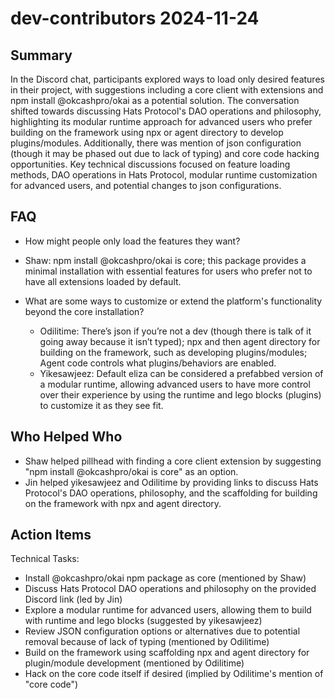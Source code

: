 # dev-contributors 2024-11-24

## Summary
 In the Discord chat, participants explored ways to load only desired features in their project, with suggestions including a core client with extensions and npm install @okcashpro/okai as a potential solution. The conversation shifted towards discussing Hats Protocol's DAO operations and philosophy, highlighting its modular runtime approach for advanced users who prefer building on the framework using npx or agent directory to develop plugins/modules. Additionally, there was mention of json configuration (though it may be phased out due to lack of typing) and core code hacking opportunities. Key technical discussions focused on feature loading methods, DAO operations in Hats Protocol, modular runtime customization for advanced users, and potential changes to json configurations.

## FAQ
 - How might people only load the features they want?
  - Shaw: npm install @okcashpro/okai is core; this package provides a minimal installation with essential features for users who prefer not to have all extensions loaded by default.

- What are some ways to customize or extend the platform's functionality beyond the core installation?
  - Odilitime: There’s json if you’re not a dev (though there is talk of it going away because it isn’t typed); npx and then agent directory for building on the framework, such as developing plugins/modules; Agent code controls what plugins/behaviors are enabled.
  - Yikesawjeez: Default eliza can be considered a prefabbed version of a modular runtime, allowing advanced users to have more control over their experience by using the runtime and lego blocks (plugins) to customize it as they see fit.

## Who Helped Who
 - Shaw helped pillhead with finding a core client extension by suggesting "npm install @okcashpro/okai is core" as an option.
- Jin helped yikesawjeez and Odilitime by providing links to discuss Hats Protocol's DAO operations, philosophy, and the scaffolding for building on the framework with npx and agent directory.

## Action Items
 Technical Tasks:
  - Install @okcashpro/okai npm package as core (mentioned by Shaw)
  - Discuss Hats Protocol DAO operations and philosophy on the provided Discord link (led by Jin)
  - Explore a modular runtime for advanced users, allowing them to build with runtime and lego blocks (suggested by yikesawjeez)
  - Review JSON configuration options or alternatives due to potential removal because of lack of typing (mentioned by Odilitime)
  - Build on the framework using scaffolding npx and agent directory for plugin/module development (mentioned by Odilitime)
  - Hack on the core code itself if desired (implied by Odilitime's mention of "core code")

